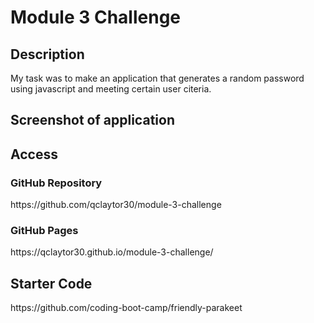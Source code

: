 # Module 3 Challenge

<h2>Description</h2>
My task was to make an application that generates a random password using javascript and meeting certain user citeria.

## Screenshot of application

<h2>Access</h2>

<h3>GitHub Repository</h3>
https://github.com/qclaytor30/module-3-challenge
<h3>GitHub Pages</h3>
https://qclaytor30.github.io/module-3-challenge/

<h2>Starter Code</h2>
https://github.com/coding-boot-camp/friendly-parakeet
